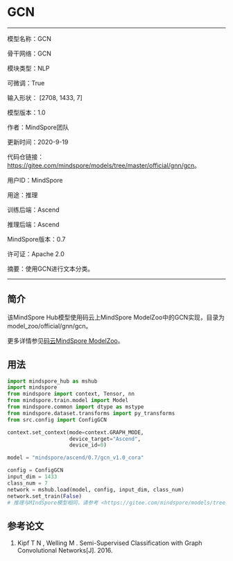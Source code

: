 # GCN

---

模型名称：GCN

骨干网络：GCN

模块类型：NLP

可微调：True

输入形状： [2708, 1433, 7]

模型版本：1.0

作者：MindSpore团队

更新时间：2020-9-19

代码仓链接：<https://gitee.com/mindspore/models/tree/master/official/gnn/gcn>。

用户ID：MindSpore

用途：推理

训练后端：Ascend

推理后端：Ascend

MindSpore版本：0.7

许可证：Apache 2.0

摘要：使用GCN进行文本分类。

---

## 简介

该MindSpore Hub模型使用码云上MindSpore ModelZoo中的GCN实现，目录为model_zoo/official/gnn/gcn。

更多详情参见[码云MindSpore ModelZoo](https://gitee.com/mindspore/models/blob/master/official/gnn/gcn/README.md)。

## 用法

```python
import mindspore_hub as mshub
import mindspore
from mindspore import context, Tensor, nn
from mindspore.train.model import Model
from mindspore.common import dtype as mstype
from mindspore.dataset.transforms import py_transforms
from src.config import ConfigGCN

context.set_context(mode=context.GRAPH_MODE,
                    device_target="Ascend",
                    device_id=0)

model = "mindspore/ascend/0.7/gcn_v1.0_cora"

config = ConfigGCN
input_dim = 1433
class_num = 7
network = mshub.load(model, config, input_dim, class_num)
network.set_train(False)
# 推理与MIndSpore模型相同，请参考 <https://gitee.com/mindspore/models/tree/master/official/gnn/gcn>。
```

## 参考论文

1. Kipf T N , Welling M . Semi-Supervised Classification with Graph Convolutional Networks[J]. 2016.
